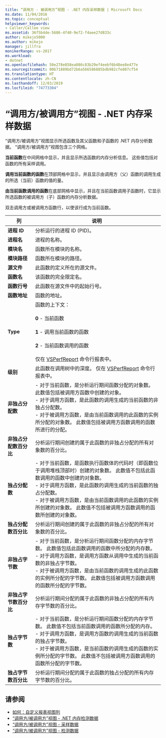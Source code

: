 ```yaml
---
title: “调用方 - 被调用方”视图 - .NET 内存采样数据 | Microsoft Docs
ms.date: 11/04/2016
ms.topic: conceptual
helpviewer_keywords:
- Caller/Callee view
ms.assetid: 36f5b4de-5686-4f40-9e72-f4aee27d833c
author: mikejo5000
ms.author: mikejo
manager: jillfra
monikerRange: vs-2017
ms.workload:
- dotnet
ms.openlocfilehash: 50e278e858ea086c83b29ef4eebf6b48ee8e477e
ms.sourcegitcommit: 00b71889bd72b6a566586885bdb982cfe807cf54
ms.translationtype: HT
ms.contentlocale: zh-CN
ms.lasthandoff: 12/03/2019
ms.locfileid: "74773304"
---
```

# <a name="callercallee-view---net-memory-sampling-data"></a>“调用方/被调用方”视图 - .NET 内存采样数据
“调用方/被调用方”视图显示所选函数及其父函数和子函数的 .NET 内存分析数据。 “调用方/被调用方”视图包含三个网格。

 **当前函数**在中间网格中显示，并且显示所选函数的内存分析信息。 这些值包括对函数的所有采样调用。

 **调用当前函数的函数**在顶部网格中显示，并且显示由调用方（父）函数的调用生成的所选（当前）函数的值的量。

 **由当前函数调用的函数**在底部网格中显示，并且在当前函数调用子函数时，它显示所选函数的被调用方（子）函数的内存分析数据。

 双击调用方或被调用方函数行，以使该行成为当前函数。

|列|说明|
|------------|-----------------|
|**进程 ID**|分析运行的进程 ID (PID)。|
|**进程名**|进程的名称。|
|**模块名**|函数所在模块的名称。|
|**模块路径**|函数所在模块的路径。|
|**源文件**|此函数的定义所在的源文件。|
|**函数名**|该函数的完全限定名。|
|**函数行号**|此函数在源文件中的起始行号。|
|**函数地址**|函数的地址。|
|**Type**|函数的上下文：<br /><br /> **0** - 当前函数<br /><br /> **1** - 调用当前函数的函数<br /><br /> **2** - 当前函数调用的函数<br /><br /> 仅在 [VSPerfReport](../profiling/vsperfreport.md) 命令行报表中。|
|**级别**|此函数在调用树中的深度。 仅在 [VSPerfReport](../profiling/vsperfreport.md) 命令行报表中。|
|**非独占分配数**|-   对于当前函数，是分析运行期间函数分配的对象数。 此数值包括被调用方函数中创建的对象。<br />-   对于调用方函数，是此函数的调用生成的当前函数的非独占分配数。<br />-   对于被调用方函数，是由当前函数调用的此函数的实例所分配的对象数。 此数值包括被调用方函数调用的函数所进行的分配。|
|**非独占分配数百分比**|分析运行期间创建的属于此函数的非独占分配的所有对象数的百分比。|
|**独占分配数**|-   对于当前函数，是函数执行函数体的代码时（即函数位于调用堆栈顶部时）创建的对象数。 此数值不包括此函数调用的函数中创建的对象数。<br />-   对于调用方函数，是此函数的调用生成的当前函数的独占分配数。<br />-   对于被调用方函数，是由当前函数调用的此函数的实例所创建的对象数。 此数值不包括被调用方函数调用的函数所创建的对象数。|
|**独占分配数百分比**|分析运行期间创建的属于此函数的非独占分配的所有对象数的百分比。|
|**非独占字节数**|-   对于当前函数，是分析运行期间函数分配的内存字节数。 此数值包括此函数调用的函数中所分配的内存数。<br />-   对于调用方函数，是调用方函数从调用中生成的当前函数的非独占字节数。<br />-   对于被调用方函数，是由当前函数的调用生成的此函数的实例所分配的字节数。 此数值包括被调用方函数调用的函数所分配的字节数。|
|**非独占字节数百分比**|分析运行期间分配的属于此函数的非独占分配的所有内存字节数的百分比。|
|**独占字节数**|-   对于当前函数，是分析运行期间函数分配的内存字节数。 此数值不包括当前函数调用的函数所分配的内存。<br />-   对于调用方函数，是调用方函数的调用生成的当前函数的独占字节数。<br />-   对于被调用方函数，是当前函数的调用生成的函数的实例所分配的字节数。 此数值不包括被调用方函数调用的函数所分配的字节数。|
|**独占字节数百分比**|分析运行期间分配的属于此函数的独占分配的所有内存字节数的百分比。|

## <a name="see-also"></a>请参阅
- [如何：自定义报表视图列](../profiling/how-to-customize-report-view-columns.md)
- [“调用方/被调用方”视图 - .NET 内存检测数据](../profiling/caller-callee-view-net-memory-instrumentation-data.md)
- [“调用方/被调用方”视图 - 采样数据](../profiling/caller-callee-view-sampling-data.md)
- [“调用方/被调用方”视图 - 检测数据](../profiling/caller-callee-view-instrumentation-data.md)
